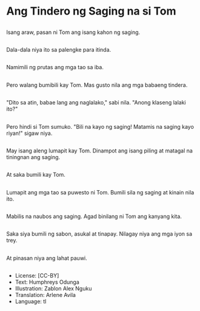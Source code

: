 # Ang Tindero ng Saging na si Tom 

##
Isang araw, pasan ni Tom ang isang kahon ng saging.

##
Dala-dala niya ito sa palengke para itinda.

##
Namimili ng prutas ang mga tao sa iba.

##
Pero walang bumibili kay Tom. Mas gusto nila ang mga babaeng tindera.

##
"Dito sa atin, babae lang ang naglalako," sabi nila.  "Anong klaseng lalaki ito?"

##
Pero hindi si Tom sumuko. "Bili na kayo ng saging! Matamis na saging kayo riyan!" sigaw niya.

##
May isang aleng lumapit kay Tom. Dinampot ang isang piling at matagal na tiningnan ang saging.

##
At saka bumili kay Tom.

##
Lumapit ang mga tao sa puwesto ni Tom. Bumili sila ng saging at kinain nila ito.

##
Mabilis na naubos ang saging. Agad binilang ni Tom ang kanyang kita.

##
Saka siya bumili ng sabon, asukal at tinapay. Nilagay niya ang mga iyon sa trey.

##
At pinasan niya ang lahat pauwi.

##
* License: [CC-BY]
* Text: Humphreys Odunga
* Illustration: Zablon Alex Nguku
* Translation: Arlene Avila
* Language: tl
